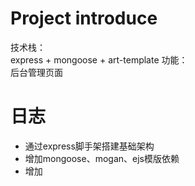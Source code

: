 # Project introduce
技术栈：  
express + mongoose + art-template
功能：  
后台管理页面

# 日志
+ 通过express脚手架搭建基础架构
+ 增加mongoose、mogan、ejs模版依赖
+ 增加

